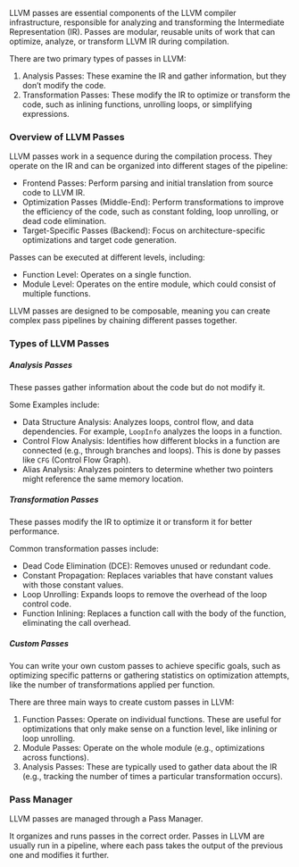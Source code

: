 LLVM passes are essential components of the LLVM compiler infrastructure, responsible for analyzing and transforming the Intermediate Representation (IR). Passes are modular, reusable units of work that can optimize, analyze, or transform LLVM IR during compilation. 

There are two primary types of passes in LLVM:
1. Analysis Passes: These examine the IR and gather information, but they don’t modify the code.
2. Transformation Passes: These modify the IR to optimize or transform the code, such as inlining functions, unrolling loops, or simplifying expressions.

### Overview of LLVM Passes
LLVM passes work in a sequence during the compilation process. They operate on the IR and can be organized into different stages of the pipeline:
- Frontend Passes: Perform parsing and initial translation from source code to LLVM IR.
- Optimization Passes (Middle-End): Perform transformations to improve the efficiency of the code, such as constant folding, loop unrolling, or dead code elimination.
- Target-Specific Passes (Backend): Focus on architecture-specific optimizations and target code generation.

Passes can be executed at different levels, including:
- Function Level: Operates on a single function.
- Module Level: Operates on the entire module, which could consist of multiple functions.

LLVM passes are designed to be composable, meaning you can create complex pass pipelines by chaining different passes together.

### Types of LLVM Passes
##### Analysis Passes
These passes gather information about the code but do not modify it.

Some Examples include:
- Data Structure Analysis: Analyzes loops, control flow, and data dependencies. For example, `LoopInfo` analyzes the loops in a function.
- Control Flow Analysis: Identifies how different blocks in a function are connected (e.g., through branches and loops). This is done by passes like `CFG` (Control Flow Graph).
- Alias Analysis: Analyzes pointers to determine whether two pointers might reference the same memory location.

##### Transformation Passes
These passes modify the IR to optimize it or transform it for better performance.

Common transformation passes include:
- Dead Code Elimination (DCE): Removes unused or redundant code.
- Constant Propagation: Replaces variables that have constant values with those constant values.
- Loop Unrolling: Expands loops to remove the overhead of the loop control code.
- Function Inlining: Replaces a function call with the body of the function, eliminating the call overhead.

##### Custom Passes
You can write your own custom passes to achieve specific goals, such as optimizing specific patterns or gathering statistics on optimization attempts, like the number of transformations applied per function.

There are three main ways to create custom passes in LLVM:
1. Function Passes: Operate on individual functions. These are useful for optimizations that only make sense on a function level, like inlining or loop unrolling.
2. Module Passes: Operate on the whole module (e.g., optimizations across functions).
3. Analysis Passes: These are typically used to gather data about the IR (e.g., tracking the number of times a particular transformation occurs).


### Pass Manager
LLVM passes are managed through a Pass Manager.

It organizes and runs passes in the correct order. Passes in LLVM are usually run in a pipeline, where each pass takes the output of the previous one and modifies it further.
